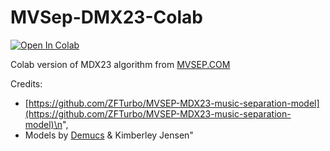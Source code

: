 # MVSep-DMX23-Colab
[![Open In Colab](https://colab.research.google.com/assets/colab-badge.svg)](https://colab.research.google.com/github/jarredou/MVSep-DMX23-Colab/blob/main/MVSep-DMX23-Colab.ipynb)

Colab version of MDX23 algorithm from [MVSEP.COM](https://www.mvsep.com)

Credits:
* [https://github.com/ZFTurbo/MVSEP-MDX23-music-separation-model](https://github.com/ZFTurbo/MVSEP-MDX23-music-separation-model)\n",
* Models by [Demucs](https://github.com/facebookresearch/demucs) & Kimberley Jensen"
